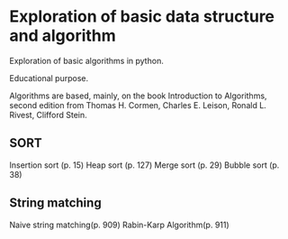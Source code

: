 # Exploration of basic data structure and algorithm

Exploration of basic algorithms in python. 

Educational purpose.

Algorithms are based, mainly, on the book Introduction to Algorithms, second edition from Thomas H. Cormen, Charles E. Leison, Ronald L. Rivest, Clifford Stein.

## SORT
Insertion sort (p. 15)
Heap sort (p. 127)
Merge sort (p. 29)
Bubble sort (p. 38)

## String matching
Naive string matching(p. 909)
Rabin-Karp Algorithm(p. 911)

